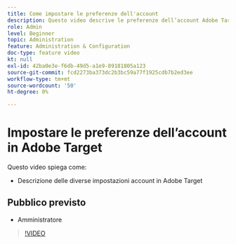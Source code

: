 ```yaml
---
title: Come impostare le preferenze dell'account
description: Questo video descrive le preferenze dell’account Adobe Target. Guarda questo video per esempi dell’impatto delle diverse impostazioni su Adobe Target.
role: Admin
level: Beginner
topic: Administration
feature: Administration & Configuration
doc-type: feature video
kt: null
exl-id: 42ba0e3e-f6db-49d5-a1e9-89181805a123
source-git-commit: fcd2273ba373dc2b3bc59a77f1925cdb7b2ed3ee
workflow-type: tm+mt
source-wordcount: '50'
ht-degree: 0%

---
```


# Impostare le preferenze dell’account in Adobe Target

Questo video spiega come:

* Descrizione delle diverse impostazioni account in Adobe Target

## Pubblico previsto

* Amministratore

>[!VIDEO](https://video.tv.adobe.com/v/17379/?quality=12)
